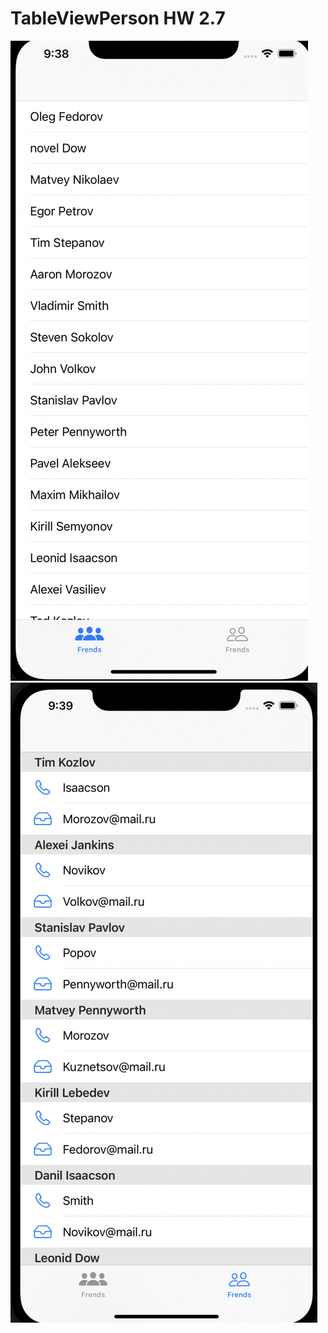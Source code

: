 # TableViewPerson HW 2.7


![](https://github.com/IgorChumikov/TableViewPerson/blob/main/TableViewPerson/Assets.xcassets/2.imageset/2.png)
![](https://github.com/IgorChumikov/TableViewPerson/blob/main/TableViewPerson/Assets.xcassets/1.imageset/1.png)
